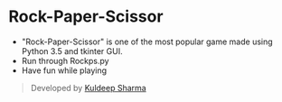 # Rock-Paper-Scissor

- "Rock-Paper-Scissor" is one of the most popular game made using Python 3.5 and tkinter GUI.
- Run through Rockps.py
- Have fun while playing

> Developed by [Kuldeep Sharma](https://github.com/aliya-rahamani)
